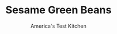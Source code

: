 ---
layout: ../../layouts/MarkdownPostLayout.astro
title: Sesame Green Beans
author: America's Test Kitchen
pubDate: 2023-03-15
description: "Could we produce slightly browned, perfectly glazed green beans using a simple cooking method?"
image_url: https://res.cloudinary.com/hksqkdlah/image/upload/ar_1:1,c_fill,dpr_2.0,f_auto,fl_lossy.progressive.strip_profile,g_faces:auto,q_auto:low,w_344/6538_sfs-sesame-green-beans-0001-279708
tags: ["Side Dishes","Asian","Vegetables","Quick"]
calories: 479
protein: 2
carbohydrates: 11
fats: 
fiber: 3
ingredients: ["2 teaspoons, sesame seeds","1 tablespoon, soy sauce","2 teaspoons, honey","4 teaspoons, vegetable oil","1 pound, green beans trimmed and cut into 2-inch pieces","2 teaspoons, rice vinegar","2 teaspoons, toasted sesame oil","3 , scallions, sliced thin"]
serves: 4
time: "35 minutes"
instructions: ["Toast sesame seeds in large skillet over medium heat, stirring occasionally, until golden, about 5 minutes. Transfer to plate. Whisk soy sauce and honey in small bowl.","Heat oil in empty skillet over medium heat until shimmering. Cook beans until bright green, about 2 minutes. Reduce heat to medium-low and cook, covered, stirring occasionally, until beans are spotty brown and tender, about 10 minutes.","Uncover, stir in soy sauce mixture, and cook until beans are glazed, about 1 minute. Off heat, stir in vinegar, sesame oil, and scallions. Sprinkle with toasted sesame seeds. Serve."]
nutrition: ["281 mg Potassium","61 mg Phosphorus","62 mg Calcium","1 mg Iron","37 mg Magnesium","227 mg Sodium","7 g Fat","1 mg Niacin (B3)","4 g Monounsaturated","2 g Polyunsaturated","14 mg Vitamin C","3 g Fiber","43 µg Folate (food)","6 g Sugars","28 µg Vitamin K","113 g Water","11 g Carbs","43 µg Folate equivalent (total)","2 g Protein","1 mg Vitamin E","42 µg Vitamin A","119 kcal Energy","2 g Sugars, added","479 calories"]
notes: "Rice vinegar and toasted sesame oil can be found near other vinegars and oils in most grocery stores."
---